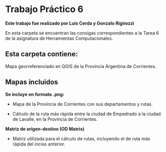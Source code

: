 # Trabajo Práctico 6

**Este trabajo fue realizado por Luis Cerda y Gonzalo Rigirozzi**

En esta carpeta se encuentran las consigas correspondientes a la Tarea 6 de la asignatura de Herramientas Computacionales.

## Esta carpeta contiene:

Mapa georreferenciado en QGIS de la Provincia Argentina de Corrientes.

## Mapas incluidos

**Se incluye en formato .png:**

* Mapa de la Provincia de Corrientes con sus departamentos y rutas.

* Cálculo de la ruta más rápida entre la ciudad de Empedrado a la ciudad de Lavalle, en la Provincia de Corrientes.


**Matriz de origen-destino (OD Matrix)**
* Matriz utilizada para el cálculo de rutas, incluyendo el de ruta más rápida del inciso anterior.
